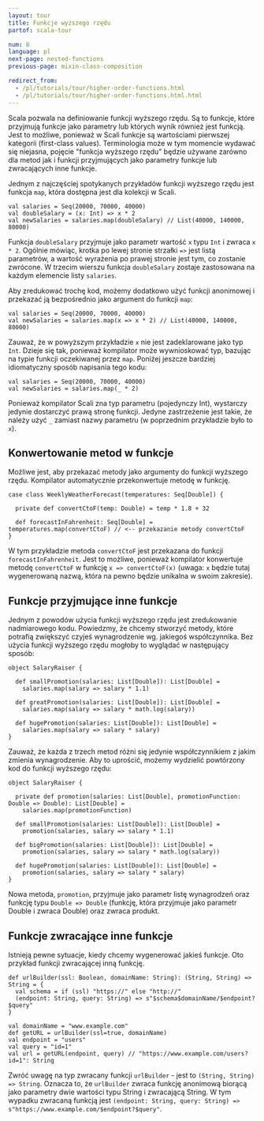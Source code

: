 ```yaml
---
layout: tour
title: Funkcje wyższego rzędu
partof: scala-tour

num: 8
language: pl
next-page: nested-functions
previous-page: mixin-class-composition

redirect_from:
  - /pl/tutorials/tour/higher-order-functions.html
  - /pl/tutorials/tour/higher-order-functions.html.html
---
```


Scala pozwala na definiowanie funkcji wyższego rzędu.
Są to funkcje, które przyjmują funkcje jako parametry lub których wynik również jest funkcją. 
Jest to możliwe, ponieważ w Scali funkcje są wartościami pierwszej kategorii (first-class values).
Terminologia może w tym momencie wydawać się niejasna, pojęcie "funkcja wyższego rzędu" będzie używane zarówno dla metod jak i funkcji przyjmujących jako parametry funkcje lub zwracających inne funkcje.

Jednym z najczęściej spotykanych przykładów funkcji wyższego rzędu jest funkcja `map`, która dostępna jest dla kolekcji w Scali. 

```tut
val salaries = Seq(20000, 70000, 40000)
val doubleSalary = (x: Int) => x * 2
val newSalaries = salaries.map(doubleSalary) // List(40000, 140000, 80000)
```

Funkcja `doubleSalary` przyjmuje jako parametr wartość `x` typu `Int` i zwraca `x * 2`.
Ogólnie mówiąc, krotka po lewej stronie strzałki `=>` jest listą parametrów, a wartość wyrażenia po prawej stronie jest tym, co zostanie zwrócone.
W trzecim wierszu funkcja `doubleSalary` zostaje zastosowana na każdym elemencie listy `salaries`.

Aby zredukować trochę kod, możemy dodatkowo użyć funkcji anonimowej i przekazać ją bezpośrednio jako argument do funkcji `map`:

```
val salaries = Seq(20000, 70000, 40000)
val newSalaries = salaries.map(x => x * 2) // List(40000, 140000, 80000)
```

Zauważ, że w powyższym przykładzie `x` nie jest zadeklarowane jako typ `Int`.
Dzieje się tak, ponieważ kompilator może wywnioskować typ, bazując na typie funkcji oczekiwanej przez `map`.
Poniżej jeszcze bardziej idiomatyczny sposób napisania tego kodu:

```tut
val salaries = Seq(20000, 70000, 40000)
val newSalaries = salaries.map(_ * 2)
```

Ponieważ kompilator Scali zna typ parametru (pojedynczy Int), wystarczy jedynie dostarczyć prawą stronę funkcji.
Jedyne zastrzeżenie jest takie, że należy użyć `_` zamiast nazwy parametru (w poprzednim przykładzie było to `x`).

## Konwertowanie metod w funkcje
Możliwe jest, aby przekazać metody jako argumenty do funkcji wyższego rzędu.
Kompilator automatycznie przekonwertuje metodę w funkcję.

```
case class WeeklyWeatherForecast(temperatures: Seq[Double]) {

  private def convertCtoF(temp: Double) = temp * 1.8 + 32

  def forecastInFahrenheit: Seq[Double] = temperatures.map(convertCtoF) // <-- przekazanie metody convertCtoF
}
```

W tym przykładzie metoda `convertCtoF` jest przekazana do funkcji `forecastInFahrenheit`.
Jest to możliwe, ponieważ kompilator konwertuje metodę `convertCtoF` w funkcję `x => convertCtoF(x)` (uwaga: `x` będzie tutaj wygenerowaną nazwą, która na pewno będzie unikalna w swoim zakresie).

## Funkcje przyjmujące inne funkcje

Jednym z powodów użycia funkcji wyższego rzędu jest zredukowanie nadmiarowego kodu.
Powiedzmy, że chcemy stworzyć metody, które potrafią zwiększyć czyjeś wynagrodzenie wg. jakiegoś współczynnika.
Bez użycia funkcji wyższego rzędu mogłoby to wyglądać w następujący sposób:

```tut
object SalaryRaiser {

  def smallPromotion(salaries: List[Double]): List[Double] =
    salaries.map(salary => salary * 1.1)

  def greatPromotion(salaries: List[Double]): List[Double] =
    salaries.map(salary => salary * math.log(salary))

  def hugePromotion(salaries: List[Double]): List[Double] =
    salaries.map(salary => salary * salary)
}
```

Zauważ, że każda z trzech metod różni się jedynie współczynnikiem z jakim zmienia wynagrodzenie.
Aby to uprościć, możemy wydzielić powtórzony kod do funkcji wyższego rzędu:

```tut
object SalaryRaiser {

  private def promotion(salaries: List[Double], promotionFunction: Double => Double): List[Double] =
    salaries.map(promotionFunction)

  def smallPromotion(salaries: List[Double]): List[Double] =
    promotion(salaries, salary => salary * 1.1)

  def bigPromotion(salaries: List[Double]): List[Double] =
    promotion(salaries, salary => salary * math.log(salary))

  def hugePromotion(salaries: List[Double]): List[Double] =
    promotion(salaries, salary => salary * salary)
}
```

Nowa metoda, `promotion`, przyjmuje jako parametr listę wynagrodzeń oraz funkcję typu `Double => Double` (funkcję, która przyjmuje jako parametr Double i zwraca Double) oraz zwraca produkt.

## Funkcje zwracające inne funkcje

Istnieją pewne sytuacje, kiedy chcemy wygenerować jakieś funkcje.
Oto przykład funkcji zwracającej inną funkcję.

```tut
def urlBuilder(ssl: Boolean, domainName: String): (String, String) => String = {
  val schema = if (ssl) "https://" else "http://"
  (endpoint: String, query: String) => s"$schema$domainName/$endpoint?$query"
}

val domainName = "www.example.com"
def getURL = urlBuilder(ssl=true, domainName)
val endpoint = "users"
val query = "id=1"
val url = getURL(endpoint, query) // "https://www.example.com/users?id=1": String
```

Zwróć uwagę na typ zwracany funkcji `urlBuilder` - jest to `(String, String) => String`.
Oznacza to, że `urlBuilder` zwraca funkcję anonimową biorącą jako parametry dwie wartości typu String i zwracającą String.
W tym wypadku zwracaną funkcją jest `(endpoint: String, query: String) => s"https://www.example.com/$endpoint?$query"`.
